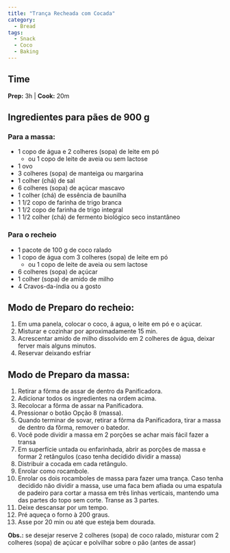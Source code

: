 ```yaml
---
title: "Trança Recheada com Cocada"
category:
  - Bread
tags:
  - Snack
  - Coco
  - Baking
---
```


## Time
**Prep:** 3h | **Cook:** 20m

## Ingredientes para pães de 900 g
### Para a massa:
* 1 copo de água e 2 colheres (sopa) de leite em pó
  * ou 1 copo de leite de aveia ou sem lactose
* 1 ovo
* 3 colheres (sopa) de manteiga ou margarina
* 1 colher (chá) de sal
* 6 colheres (sopa) de açúcar mascavo
* 1 colher (chá) de essência de baunilha
* 1 1/2 copo de farinha de trigo branca
* 1 1/2 copo de farinha de trigo integral
* 1 1/2 colher (chá) de fermento biológico seco instantâneo

### Para o recheio
* 1 pacote de 100 g de coco ralado
* 1 copo de água com 3 colheres (sopa) de leite em pó
  * ou 1 copo de leite de aveia ou sem lactose
* 6 colheres (sopa) de açúcar
* 1 colher (sopa) de amido de milho
* 4 Cravos-da-índia ou a gosto

## Modo de Preparo do recheio:
1. Em uma panela, colocar o coco, á agua, o leite em pó e o açúcar.
2. Misturar e cozinhar por aproximadamente 15 min.
3. Acrescentar amido de milho dissolvido em 2 colheres de água, deixar ferver mais alguns minutos.
4. Reservar deixando esfriar

## Modo de Preparo da massa:
1. Retirar a fôrma de assar de dentro da Panificadora.
2. Adicionar todos os ingredientes na ordem acima.
3. Recolocar a fôrma de assar na Panificadora.
4. Pressionar o botão Opção 8 (massa).
5. Quando terminar de sovar, retirar a fôrma da Panificadora, tirar a massa de dentro da fôrma, remover o batedor.
6. Você pode dividir a massa em 2 porções se achar mais fácil fazer a transa
7. Em superfície untada ou enfarinhada, abrir as porções de massa e formar 2 retângulos (caso tenha decidido dividir a massa)
8. Distribuir a cocada em cada retângulo.
9. Enrolar como rocambole.
10. Enrolar os dois rocamboles de massa para fazer uma trança. Caso tenha decidido não dividir a massa, use uma faca bem afiada ou uma espatula de padeiro para cortar a massa em três linhas verticais, mantendo uma das partes do topo sem corte. Transe as 3 partes.
11. Deixe descansar por um tempo.
12. Pré aqueça o forno à 200 graus.
13. Asse por 20 min ou até que esteja bem dourada.

**Obs.:** se desejar reserve 2 colheres (sopa) de coco ralado, misturar com 2 colheres (sopa) de açúcar e polvilhar sobre o pão (antes de assar)



